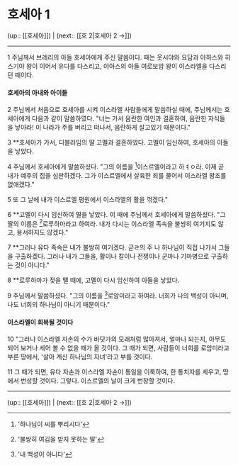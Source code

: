 # 호세아 1

(up:: [[호세아]]) | (next:: [[호 2|호세아 2 →]])

***


1 
주님께서 브레리의 아들 호세아에게 주신 말씀이다. 때는 웃시야와 요담과 아하스와 히스기야 왕이 이어서 유다를 다스리고, 야아스의 아들 여로보암 왕이 이스라엘을 다스리던 때이다.


#### 호세아의 아내와 아이들
2 
주님께서 처음으로 호세아를 시켜 이스라엘 사람들에게 말씀하실 때에, 주님께서는 호세아에게 다음과 같이 말씀하였다.
"너는 가서 음란한 여인과 결혼하여, 음란한 자식들을 낳아라! 이 나라가 주를 버리고 떠나서, 음란하게 살고있기 때문이다."

3 
**호세아가 가서, 디블라임의 딸 고멜과 결혼하였다. 고멜이 임신하여, 호세아의 아들을 낳았다.


4 
주님께서 호세아에게 말씀하셨다.
"그의 이름을 [^1]이스르엘이라고 하ㅕㅇ라. 이제 곧 내가 예후의 집을 심판하겠다. 그가 이스르엘에서 살육한 죄를 물어서 이스라엘 왕조를 없애겠다."


5 
또 그 날에 내가 이스르엘 평원에서 이스라엘의 활을 꺾겠다."


6 
**고멜이 다시 임신하여 딸을 낳았다. 이 때에 주님께서 호세아에게 말씀하셨다.
"그 딸의 이름은 [^2]로루하마라고 하여라. 내가 다시는 이스라엘 족속을 불쌍히 여기지도 않고, 용서하지도 않겠다."


7 
**그러나 유다 족속은 내가 불쌍히 여기겠다. 귿ㄹ의 주 나 하나님이 직접 나가서 그들을 구출하겠다. 그러나 내가 그들을, 활이나 칼이나 전쟁이나 군마나 기마병으로 구출하는 것이 아니다."


8 
**로루하마가 젖을 뗄 때에, 고멜이 다시 임신하여 아들을 낳았다.


9 
주님께서 말씀하셨다.
"그의 이름을 [^3]로암미라고 하여라. 너희가 나의 백성이 아니며, 나도 너희의 하나님이 아니기 때문이다."


#### 이스라엘이 회복될 것이다
10 
"그러나 이스라엘 자손의 수가 바닷가의 모래처럼 많아져서, 얼마나 되는지, 아무도 되어 보거나 세어 볼 수 없을 때가 올 것이다. 그 때가 되면, 사람들이 너희를 로암미라고 부른 땅에서, '살아 계신 하나님의 자녀'라고 부를 것이다.


11 
그 때가 되면, 유다 자손과 이스라엘 자손이 통일을 이룩하여, 한 통치자를 세우고, 땅에서 번성할 것이다. 그렇다. 이스르엘의 날이 크게 번창할 것이다.


***

(up:: [[호세아]]) | (next:: [[호 2|호세아 2 →]])

[^1]: '하나님이 씨를 뿌리시다'
[^2]: '불쌍히 여김을 받지 못하는 딸'
[^3]: '내 백성이 아니다'